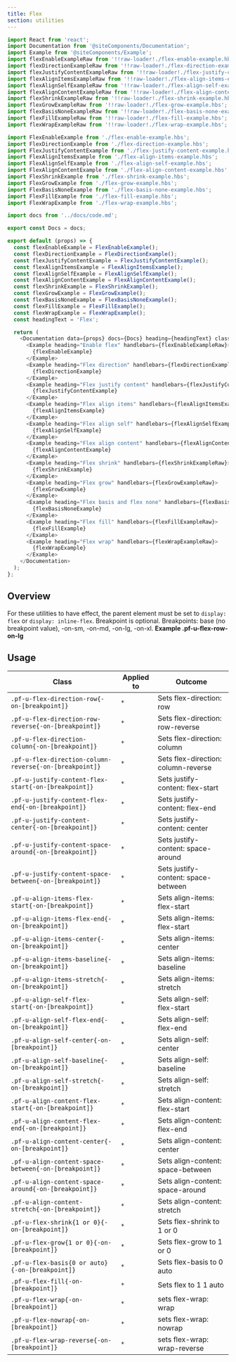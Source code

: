 ```yaml
---
title: Flex
section: utilities
---
```

```js
import React from 'react';
import Documentation from '@siteComponents/Documentation';
import Example from '@siteComponents/Example';
import flexEnableExampleRaw from '!!raw-loader!./flex-enable-example.hbs';
import flexDirectionExampleRaw from '!!raw-loader!./flex-direction-example.hbs';
import flexJustifyContentExampleRaw from '!!raw-loader!./flex-justify-content-example.hbs';
import flexAlignItemsExampleRaw from '!!raw-loader!./flex-align-items-example.hbs';
import flexAlignSelfExampleRaw from '!!raw-loader!./flex-align-self-example.hbs';
import flexAlignContentExampleRaw from '!!raw-loader!./flex-align-content-example.hbs';
import flexShrinkExampleRaw from '!!raw-loader!./flex-shrink-example.hbs';
import flexGrowExampleRaw from '!!raw-loader!./flex-grow-example.hbs';
import flexBasisNoneExampleRaw from '!!raw-loader!./flex-basis-none-example.hbs';
import flexFillExampleRaw from '!!raw-loader!./flex-fill-example.hbs';
import flexWrapExampleRaw from '!!raw-loader!./flex-wrap-example.hbs';

import FlexEnableExample from './flex-enable-example.hbs';
import FlexDirectionExample from './flex-direction-example.hbs';
import FlexJustifyContentExample from './flex-justify-content-example.hbs';
import FlexAlignItemsExample from './flex-align-items-example.hbs';
import FlexAlignSelfExample from './flex-align-self-example.hbs';
import FlexAlignContentExample from './flex-align-content-example.hbs';
import FlexShrinkExample from './flex-shrink-example.hbs';
import FlexGrowExample from './flex-grow-example.hbs';
import FlexBasisNoneExample from './flex-basis-none-example.hbs';
import FlexFillExample from './flex-fill-example.hbs';
import FlexWrapExample from './flex-wrap-example.hbs';

import docs from '../docs/code.md';

export const Docs = docs;

export default (props) => {
  const flexEnableExample = FlexEnableExample();
  const flexDirectionExample = FlexDirectionExample();
  const flexJustifyContentExample = FlexJustifyContentExample();
  const flexAlignItemsExample = FlexAlignItemsExample();
  const flexAlignSelfExample = FlexAlignSelfExample();
  const flexAlignContentExample = FlexAlignContentExample();
  const flexShrinkExample = FlexShrinkExample();
  const flexGrowExample = FlexGrowExample();
  const flexBasisNoneExample = FlexBasisNoneExample();
  const flexFillExample = FlexFillExample();
  const flexWrapExample = FlexWrapExample();
  const headingText = 'Flex';

  return (
    <Documentation data={props} docs={Docs} heading={headingText} className="flex-examples is-utility-page">
      <Example heading="Enable flex" handlebars={flexEnableExampleRaw}>
        {flexEnableExample}
      </Example>
      <Example heading="Flex direction" handlebars={flexDirectionExampleRaw}>
        {flexDirectionExample}
      </Example>
      <Example heading="Flex justify content" handlebars={flexJustifyContentExampleRaw}>
        {flexJustifyContentExample}
      </Example>
      <Example heading="Flex align items" handlebars={flexAlignItemsExampleRaw}>
        {flexAlignItemsExample}
      </Example>
      <Example heading="Flex align self" handlebars={flexAlignSelfExampleRaw}>
        {flexAlignSelfExample}
      </Example>
      <Example heading="Flex align content" handlebars={flexAlignContentExampleRaw}>
        {flexAlignContentExample}
      </Example>
      <Example heading="Flex shrink" handlebars={flexShrinkExampleRaw}>
        {flexShrinkExample}
      </Example>
      <Example heading="Flex grow" handlebars={flexGrowExampleRaw}>
        {flexGrowExample}
      </Example>
      <Example heading="Flex basis and flex none" handlebars={flexBasisNoneExampleRaw}>
        {flexBasisNoneExample}
      </Example>
      <Example heading="Flex fill" handlebars={flexFillExampleRaw}>
        {flexFillExample}
      </Example>
      <Example heading="Flex wrap" handlebars={flexWrapExampleRaw}>
        {flexWrapExample}
      </Example>
    </Documentation>
  );
};
```

## Overview

For these utilities to have effect, the parent element must be set to `display: flex` or `display: inline-flex`. Breakpoint is optional. Breakpoints: base (no breakpoint value), -on-sm, -on-md, -on-lg, -on-xl. **Example .pf-u-flex-row-on-lg**

<!-- ## Accessibility

| Attribute | Applied to | Outcome |
| -- | -- | -- |
| `role` or `aria` | `pf-u-flex` |  accessibility notes. |
 -->

## Usage

| Class | Applied to | Outcome |
| -- | -- | -- |
| `.pf-u-flex-direction-row{-on-[breakpoint]}`            | `*` |  Sets flex-direction: row |
| `.pf-u-flex-direction-row-reverse{-on-[breakpoint]}`    | `*` |  Sets flex-direction: row-reverse |
| `.pf-u-flex-direction-column{-on-[breakpoint]}`         | `*` |  Sets flex-direction: column |
| `.pf-u-flex-direction-column-reverse{-on-[breakpoint]}` | `*` |  Sets flex-direction: column-reverse |
| `.pf-u-justify-content-flex-start{-on-[breakpoint]}`    | `*` |  Sets justify-content: flex-start |
| `.pf-u-justify-content-flex-end{-on-[breakpoint]}`      | `*` |  Sets justify-content: flex-end |
| `.pf-u-justify-content-center{-on-[breakpoint]}`        | `*` |  Sets justify-content: center |
| `.pf-u-justify-content-space-around{-on-[breakpoint]}`  | `*` |  Sets justify-content: space-around |
| `.pf-u-justify-content-space-between{-on-[breakpoint]}` | `*` |  Sets justify-content: space-between |
| `.pf-u-align-items-flex-start{-on-[breakpoint]}`        | `*` |  Sets align-items: flex-start |
| `.pf-u-align-items-flex-end{-on-[breakpoint]}`          | `*` |  Sets align-items: flex-start |
| `.pf-u-align-items-center{-on-[breakpoint]}`            | `*` |  Sets align-items: center |
| `.pf-u-align-items-baseline{-on-[breakpoint]}`          | `*` |  Sets align-items: baseline |
| `.pf-u-align-items-stretch{-on-[breakpoint]}`           | `*` |  Sets align-items: stretch |
| `.pf-u-align-self-flex-start{-on-[breakpoint]}`         | `*` |  Sets align-self: flex-start |
| `.pf-u-align-self-flex-end{-on-[breakpoint]}`           | `*` |  Sets align-self: flex-end |
| `.pf-u-align-self-center{-on-[breakpoint]}`             | `*` |  Sets align-self: center |
| `.pf-u-align-self-baseline{-on-[breakpoint]}`           | `*` |  Sets align-self: baseline |
| `.pf-u-align-self-stretch{-on-[breakpoint]}`            | `*` |  Sets align-self: stretch |
| `.pf-u-align-content-flex-start{-on-[breakpoint]}`      | `*` |  Sets align-content: flex-start |
| `.pf-u-align-content-flex-end{-on-[breakpoint]}`        | `*` |  Sets align-content: flex-end |
| `.pf-u-align-content-center{-on-[breakpoint]}`          | `*` |  Sets align-content: center |
| `.pf-u-align-content-space-between{-on-[breakpoint]}`   | `*` |  Sets align-content: space-between |
| `.pf-u-align-content-space-around{-on-[breakpoint]}`    | `*` |  Sets align-content: space-around |
| `.pf-u-align-content-stretch{-on-[breakpoint]}`         | `*` |  Sets align-content: stretch |
| `.pf-u-flex-shrink{1 or 0}{-on-[breakpoint]}`           | `*` |  Sets flex-shrink to 1 or 0 |
| `.pf-u-flex-grow{1 or 0}{-on-[breakpoint]}`             | `*` |  Sets flex-grow to 1 or 0 |
| `.pf-u-flex-basis{0 or auto}{-on-[breakpoint]}`         | `*` |  Sets flex-basis to 0 auto |
| `.pf-u-flex-fill{-on-[breakpoint]}`                     | `*` |  Sets flex to 1 1 auto |
| `.pf-u-flex-wrap{-on-[breakpoint]}`                     | `*` |  sets flex-wrap: wrap |
| `.pf-u-flex-nowrap{-on-[breakpoint]}`                   | `*` |  sets flex-wrap: nowrap |
| `.pf-u-flex-wrap-reverse{-on-[breakpoint]}`             | `*` |  sets flex-wrap: wrap-reverse |
